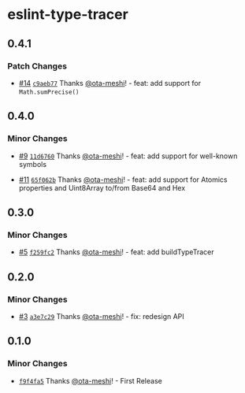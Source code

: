 # eslint-type-tracer

## 0.4.1

### Patch Changes

- [#14](https://github.com/ota-meshi/eslint-type-tracer/pull/14) [`c9aeb77`](https://github.com/ota-meshi/eslint-type-tracer/commit/c9aeb77b7293c9d8443915328e06f15fe14f406d) Thanks [@ota-meshi](https://github.com/ota-meshi)! - feat: add support for `Math.sumPrecise()`

## 0.4.0

### Minor Changes

- [#9](https://github.com/ota-meshi/eslint-type-tracer/pull/9) [`11d6760`](https://github.com/ota-meshi/eslint-type-tracer/commit/11d676028e52ee9046554da1c98aadbbb4cd21e7) Thanks [@ota-meshi](https://github.com/ota-meshi)! - feat: add support for well-known symbols

- [#11](https://github.com/ota-meshi/eslint-type-tracer/pull/11) [`65f062b`](https://github.com/ota-meshi/eslint-type-tracer/commit/65f062baaed4142b242acdf977df9e4e2b81f992) Thanks [@ota-meshi](https://github.com/ota-meshi)! - feat: add support for Atomics properties and Uint8Array to/from Base64 and Hex

## 0.3.0

### Minor Changes

- [#5](https://github.com/ota-meshi/eslint-type-tracer/pull/5) [`f259fc2`](https://github.com/ota-meshi/eslint-type-tracer/commit/f259fc2f449574e6b078e3c774d6f245dfab72a6) Thanks [@ota-meshi](https://github.com/ota-meshi)! - feat: add buildTypeTracer

## 0.2.0

### Minor Changes

- [#3](https://github.com/ota-meshi/eslint-type-tracer/pull/3) [`a3e7c29`](https://github.com/ota-meshi/eslint-type-tracer/commit/a3e7c293444a1d5f9ea862f499ce3d486c79be92) Thanks [@ota-meshi](https://github.com/ota-meshi)! - fix: redesign API

## 0.1.0

### Minor Changes

- [`f9f4fa5`](https://github.com/ota-meshi/eslint-type-tracer/commit/f9f4fa5882d4f193203024344e987d7653996daa) Thanks [@ota-meshi](https://github.com/ota-meshi)! - First Release
